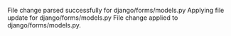 File change parsed successfully for django/forms/models.py
Applying file update for django/forms/models.py
File change applied to django/forms/models.py.
